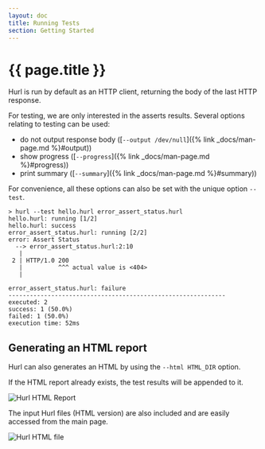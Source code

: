 ```yaml
---
layout: doc
title: Running Tests
section: Getting Started
---
```


# {{ page.title }}

Hurl is run by default as an HTTP client, returning the body of the last HTTP response.

For testing, we are only interested in the asserts results.
Several options relating to testing can be used:

- do not output response body ([`--output /dev/null`]({% link _docs/man-page.md %}#output))
- show progress ([`--progress`]({% link _docs/man-page.md %}#progress))
- print summary ([`--summary`]({% link _docs/man-page.md %}#summary))

For convenience, all these options can also be set with the unique option `--test`.

```
> hurl --test hello.hurl error_assert_status.hurl 
hello.hurl: running [1/2]
hello.hurl: success
error_assert_status.hurl: running [2/2]
error: Assert Status
  --> error_assert_status.hurl:2:10
   |
 2 | HTTP/1.0 200
   |          ^^^ actual value is <404>
   |

error_assert_status.hurl: failure
-------------------------------------------------------------
executed: 2
success: 1 (50.0%)
failed: 1 (50.0%)
execution time: 52ms
```


## Generating an HTML report

Hurl can also generates an HTML by using the `--html HTML_DIR` option.

If the HTML report already exists, the test results will be appended to it.

![Hurl HTML Report](/assets/img/hurl-html-report.png)

The input Hurl files (HTML version) are also included and are easily accessed from the main page.

![Hurl HTML file](/assets/img/hurl-html-file.png)